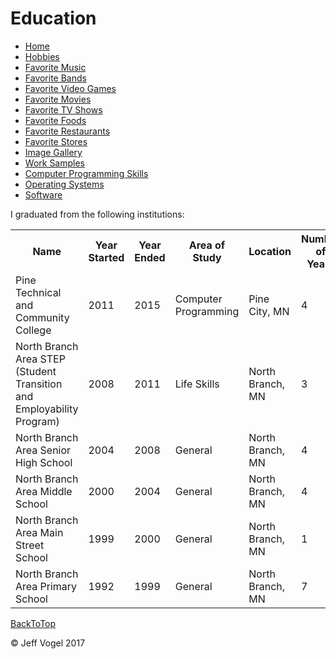 <div class = "header">
			<h1>Education</h1>
		</div>
		<div class="nav">
			<ul>
				<li><a href="Website About Me - Main - mobile.md">Home</a></li>
				<li><a href="Website About Me - Hobbies - mobile.md">Hobbies</a></li>
				<li><a href="Website About Me - Favorite Music - mobile.md">Favorite Music</a></li>
				<li><a href="Website About Me - Favorite Bands - mobile.md">Favorite Bands</a></li>
				<li><a href="Website About Me - Favorite Video Games - mobile.md">Favorite Video Games</a></li>
				<li><a href="Website About Me - Favorite Movies - mobile.md">Favorite Movies</a></li>
				<li><a href="Website About Me - Favorite TV Shows - mobile.md">Favorite TV Shows</a></li>
				<li><a href="Website About Me - Favorite Foods - mobile.md">Favorite Foods</a></li>
				<li><a href="Website About Me - Favorite Restaurants - mobile.md">Favorite Restaurants</a></li>
				<li><a href="Website About Me - Favorite Stores - mobile.md">Favorite Stores</a></li>
				<li><a href="Website About Me - Image Gallery - mobile.md">Image Gallery</a></li>
				<li><a href="Website About Me - Work Samples - mobile.md">Work Samples</a></li>
				<li><a href="Website About Me - Computer Programming Skills - mobile.md">Computer Programming Skills</a></li>
				<li><a href="Website About Me - Operating Systems - mobile.md">Operating Systems</a></li>
				<li><a href="Website About Me - Software - mobile.md">Software</a></li>
			</ul>
		</div>
		<div class = "content">
			<p>I graduated from the following institutions:</p>
			<div id = "myEducationDivElement">
				<table>
					<tr>
						<th>Name</th>
						<th>Year Started</th>
						<th>Year Ended</th>
						<th>Area of Study</th>
						<th>Location</th>
						<th>Number of Years</th>
					</tr>
					<tr>
						<td>Pine Technical and Community College</td>
						<td>2011</td>
						<td>2015</td>
						<td>Computer Programming</td>
						<td>Pine City, MN</td>
						<td>4</td>
					</tr>
					<tr>
						<td>North Branch Area STEP (Student Transition and Employability Program)</td>
						<td>2008</td>
						<td>2011</td>
						<td>Life Skills</td>
						<td>North Branch, MN</td>
						<td>3</td>
					</tr>
					<tr>
						<td>North Branch Area Senior High School</td>
						<td>2004</td>
						<td>2008</td>
						<td>General</td>
						<td>North Branch, MN</td>
						<td>4</td>
					</tr>
					<tr>
						<td>North Branch Area Middle School</td>
						<td>2000</td>
						<td>2004</td>
						<td>General</td>
						<td>North Branch, MN</td>
						<td>4</td>
					</tr>
					<tr>
						<td>North Branch Area Main Street School</td>
						<td>1999</td>
						<td>2000</td>
						<td>General</td>
						<td>North Branch, MN</td>
						<td>1</td>
					</tr>
					<tr>
						<td>North Branch Area Primary School</td>
						<td>1992</td>
						<td>1999</td>
						<td>General</td>
						<td>North Branch, MN</td>
						<td>7</td>
					</tr>
				</table>
			</div>
		</div>
		<div id = "backToTop">
			<a href="Website About Me - Mobile/Website About Me - Education - mobile.html">BackToTop</a>
		</div>
		<div class = "footer">
			<p>&copy; Jeff Vogel 2017</p>
		</div>
	</body>

